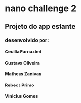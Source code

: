# nano challenge 2

## Projeto do app estante ## 
### desenvolvido por:
#### Cecilia Fornazieri
#### Gustavo Oliveira
#### Matheus Zanivan
#### Rebeca Primo
#### Vinicius Gomes
